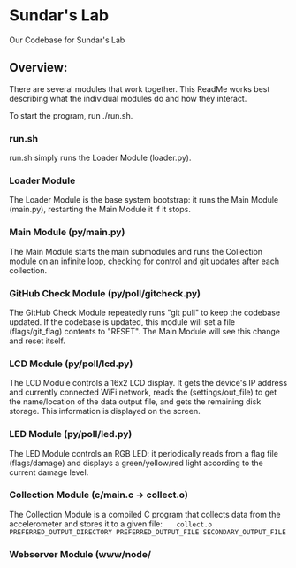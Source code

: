 # Sundar's Lab
Our Codebase for Sundar's Lab

## Overview:

There are several modules that work together. This ReadMe works best describing what the individual modules do and how they interact.

To start the program, run ./run.sh.

### run.sh

run.sh simply runs the Loader Module (loader.py).

### Loader Module

The Loader Module is the base system bootstrap: it runs the Main Module (main.py), restarting the Main Module it if it stops.

### Main Module (py/main.py)

The Main Module starts the main submodules and runs the Collection module on an infinite loop, checking for control and git updates after each collection.

### GitHub Check Module (py/poll/gitcheck.py)

The GitHub Check Module repeatedly runs "git pull" to keep the codebase updated. If the codebase is updated, this module will set a file (flags/git_flag) contents to "RESET". The Main Module will see this change and reset itself.

### LCD Module (py/poll/lcd.py)

The LCD Module controls a 16x2 LCD display. It gets the device's IP address and currently connected WiFi network, reads the (settings/out_file) to get the name/location of the data output file, and gets the remaining disk storage. This information is displayed on the screen.

### LED Module (py/poll/led.py)

The LED Module controls an RGB LED: it periodically reads from a flag file (flags/damage) and displays a green/yellow/red light according to the current damage level.

### Collection Module (c/main.c -> collect.o)

The Collection Module is a compiled C program that collects data from the accelerometer and stores it to a given file:
`	collect.o PREFERRED_OUTPUT_DIRECTORY PREFERRED_OUTPUT_FILE SECONDARY_OUTPUT_FILE`

### Webserver Module (www/node/